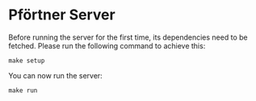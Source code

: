# Pförtner Server

Before running the server for the first time, its dependencies need to be fetched. Please run the following command to achieve this:

```shell
make setup
```

You can now run the server:

```
make run
```
